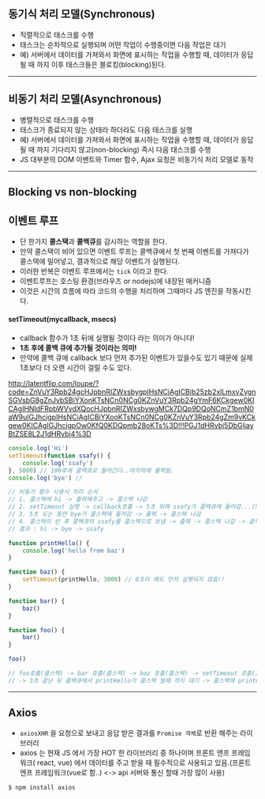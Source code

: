 ## 동기식 처리 모델(Synchronous)

- 직렬적으로 태스크를 수행
- 태스크는 순차적으로 실행되며 어떤 작업이 수행중이면 다음 작업은 대기
- 예) 서버에서 데이터를 가져와서 화면에 표시하는 작업을 수행할 때, 데이터가 응답될 때 까지 이후 태스크들은 블로킹(blocking)된다.

------

## 비동기 처리 모델(Asynchronous)

- 병렬적으로 태스크를 수행
- 태스크가 종료되지 않는 상태라 하더라도 다음 태스크를 실행
- 예) 서버에서 데이터를 가져와서 화면에 표시하는 작업을 수행할 때, 데이터가 응답될 때 까지 기다리지 않고(non-blocking) 즉시 다음 태스크를 수행
- JS 대부분의 DOM 이벤트와 Timer 함수, Ajax 요청은 비동기식 처리 모델로 동작

------

## Blocking vs non-blocking

## 이벤트 루프

- 단 한가지 **콜스택**과 **콜백큐**를 감시하는 역할을 한다.
- 만약 콜스택이 비어 있으면 이벤트 루프는 콜백큐에서 첫 번째 이벤트를 가져다가 콜스택에 밀어넣고, 결과적으로 해당 이벤트가 실행된다. 
- 이러한 반복은 이벤트 루프에서는 `tick` 이라고 한다.
- 이벤트루프는 호스팅 환경(브라우즈 or nodejs)에 내장된 매커니즘
- 이것은 시간의 흐름에 따라 코드의 수행을 처리하며 그때마다 JS 엔진을 작동시킨다.

#### setTimeout(mycallback, msecs)

- callback 함수가 1초 뒤에 실행될 것이다 라는 의미가 아니다!
- **1초 후에 콜백 큐에 추가될 것이라는 의미!**
- 만약에 콜백 큐에 callback 보다 먼저 추가된 이벤트가 있을수도 있기 때문에 실제 1초보다 더 오랜 시간이 걸릴 수도 있다.

http://latentflip.com/loupe/?code=ZnVuY3Rpb24gcHJpbnRIZWxsbygpIHsNCiAgICBjb25zb2xlLmxvZygnSGVsbG8gZnJvbSBiYXonKTsNCn0NCg0KZnVuY3Rpb24gYmF6KCkgew0KICAgIHNldFRpbWVvdXQocHJpbnRIZWxsbywgMCk7DQp9DQoNCmZ1bmN0aW9uIGJhcigpIHsNCiAgICBiYXooKTsNCn0NCg0KZnVuY3Rpb24gZm9vKCkgew0KICAgIGJhcigpOw0KfQ0KDQpmb28oKTs%3D!!!PGJ1dHRvbj5DbGljayBtZSE8L2J1dHRvbj4%3D

```js
console.log('Hi')
setTimeout(function ssafy() {
    console.log('ssafy')
}, 5000) // 100후에 콜백큐로 들어간다..마지막에 출력됨.
console.log('bye') // 

// 비동기 함수 사용시 처리 순서
// 1. 콜스택에 hi -> 출력해주고 -> 콜스택 나감
// 2. setTimeout 실행 -> callback호출 -> 5초 뒤에 ssafy가 콜백큐에 들어감...(5초 도는 중..)
// 3. 5초 도는 동안 bye가 콜스택에 들어감 -> 출력 -> 콜스택 나감
// 4. 콜스택이 빈 후 콜백큐의 ssafy를 콜스택으로 보냄 -> 출력 -> 콜스택 나감 -> 끝!
// 결과 : hi -> bye -> ssafy
```

```js
function printHello() {
    console.log('hello from baz')
}

function baz() {
    setTimeout(printHello, 3000) // 0초라 해도 먼저 실행되지 않음!!
}

function bar() {
    baz()
}

function foo() {
    bar()
}

foo()

// foo호출(콜스택) -> bar 호출(콜스택) -> baz 호출(콜스택) -> setTimeout 호출(3초 돌기 시작) -> baz 끝나서 콜스택 빠짐 -> bar 빠짐 -> foo 빠짐
// -> 3초 끝난 뒤 콜백큐에서 printHello가 콜스택 빌때 까지 대기 -> 콜스택에 printHello들어감 -> 출력 -> printHello 콜스택에서 나감 -> 끝

```

--------

## Axios

- `axiosXHR` 을 요청으로 보내고 응답 받은 결과를 `Promise 객체`로 반환 해주는 라이브러리
- axios 는 현재 JS 에서 가장 HOT 한 라이브러리 중 하나이며 프론트 엔프 프레임워크( react, vue) 에서 데이터를 주고 받을 때 필수적으로 사용되고 있음.(프론트엔프 프레임워크(vue로 함..) <-> api 서버와 통신 할때 가장 많이 사용)

```bash
$ npm install axios
```



